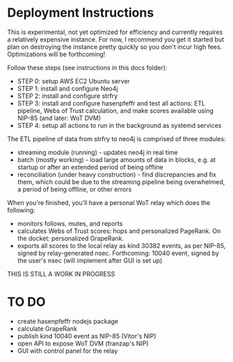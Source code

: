 Deployment Instructions
=====

This is experimental, not yet optimized for efficiency and currently requires a relatively expensive instance. For now, I recommend you get it started but plan on destroying the instance pretty quickly so you don't incur high fees. Optimizations will be forthcoming!

Follow these steps (see instructions in this docs folder):
- STEP 0: setup AWS EC2 Ubuntu server
- STEP 1: install and configure Neo4j
- STEP 2: install and configure strfry
- STEP 3: install and configure hasenpfeffr and test all actions: ETL pipeline, Webs of Trust calculation, and make scores available using NIP-85 (and later: WoT DVM)
- STEP 4: setup all actions to run in the background as systemd services

The ETL pipeline of data from strfry to neo4j is comprised of three modules:
- streaming module (running) - updates neo4j in real time
- batch (mostly working) - load large amounts of data in blocks, e.g. at startup or after an extended period of being offline
- reconciliation (under heavy construction) - find discrepancies and fix them, which could be due to the streaming pipeline being overwhelmed, a period of being offline, or other errors

When you're finished, you'll have a personal WoT relay which does the following:
- monitors follows, mutes, and reports
- calculates Webs of Trust scores: hops and personalized PageRank. On the docket: personalized GrapeRank.
- exports all scores to the local relay as kind 30382 events, as per NIP-85, signed by relay-generated nsec. Forthcoming: 10040 event, signed by the user's nsec (will implement after GUI is set up)

THIS IS STILL A WORK IN PROGRESS

# TO DO

- create hasenpfeffr nodejs package
- calculate GrapeRank
- publish kind 10040 event as NIP-85 (Vitor's NIP)
- open API to expose WoT DVM (franzap's NIP)
- GUI with control panel for the relay
